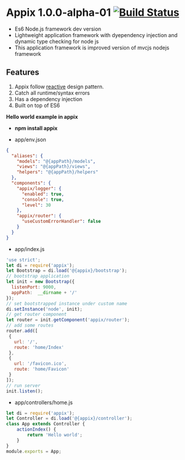 # Appix 1.0.0-alpha-01 [![Build Status](https://travis-ci.org/igorzg/easynode.svg?branch=master)](https://travis-ci.org/igorzg/easynode)
* Es6 Node.js framework dev version
* Lightweight application framework with dyependency injection and dynamic type checking for node js
* This application framework is improved version of mvcjs nodejs framework

## Features
1. Appix follow [reactive](http://www.reactivemanifesto.org/) design pattern. 
2. Catch all runtime/syntax errors
3. Has a dependency injection
4. Built on top of ES6

 
**Hello world example in appix**  
- **npm install appix**

- app/env.json 
```json
{
  "aliases": {
    "models": "@{appPath}/models",
    "views": "@{appPath}/views",
    "helpers": "@{appPath}/helpers"
  },
  "components": {
    "appix/logger": {
      "enabled": true,
      "console": true,
      "level": 30
    },
    "appix/router": {
      "useCustomErrorHandler": false
    }
  }
}
```

- app/index.js 
```js
'use strict';
let di = require('appix');
let Bootstrap = di.load('@{appix}/bootstrap');
// bootstrap application
let init = new Bootstrap({
  listenPort: 9000,
  appPath:  __dirname + '/'
});
// set bootstrapped instance under custom name
di.setInstance('node', init);
// get router component
let router = init.getComponent('appix/router');
// add some routes
router.add([
 {
   url: '/',
   route: 'home/Index'
 },
 {
   url: '/favicon.ico',
   route: 'home/Favicon'
 }
]);
// run server
init.listen();
```

- app/controllers/home.js 
```js
let di = require('appix');
let Controller = di.load('@{appix}/controller');
class App extends Controller {
    actionIndex() {
        return 'Hello world';
    }
}
module.exports = App;
```


